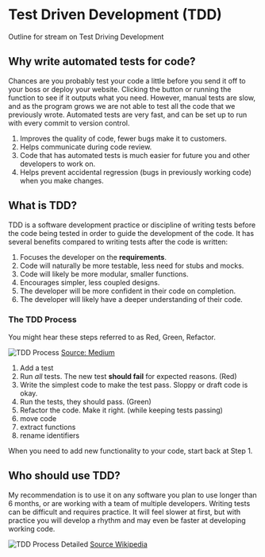 # Test Driven Development (TDD)

Outline for stream on Test Driving Development

## Why write automated tests for code?

Chances are you probably test your code a little before you send it off to your boss or deploy your website.
Clicking the button or running the function to see if it outputs what you need. However, manual tests are slow,
and as the program grows we are not able to test all the code that we previously wrote. Automated tests are very fast,
and can be set up to run with every commit to version control.

1. Improves the quality of code, fewer bugs make it to customers.
2. Helps communicate during code review.
3. Code that has automated tests is much easier for future you and other developers to work on.
4. Helps prevent accidental regression (bugs in previously working code) when you make changes.

## What is TDD?

TDD is a software development practice or discipline of writing tests before the code being tested in order to guide
the development of the code. It has several benefits compared to writing tests after the code is written:

1. Focuses the developer on the **requirements**.
1. Code will naturally be more testable, less need for stubs and mocks.
1. Code will likely be more modular, smaller functions.
1. Encourages simpler, less coupled designs.
1. The developer will be more confident in their code on completion.
1. The developer will likely have a deeper understanding of their code.

### The TDD Process

You might hear these steps referred to as Red, Green, Refactor.

![TDD Process](https://miro.medium.com/max/1400/1*tZSwCigaTaJdovyWlp5uBQ.jpeg)
[Source: Medium](https://medium.com/@vaibhav.dby/test-driven-development-understanding-the-business-better-9c4cae4cb990)

1. Add a test
2. Run _all_ tests. The new test **should fail** for expected reasons. (Red)
3. Write the simplest code to make the test pass. Sloppy or draft code is okay.
4. Run the tests, they should pass. (Green)
5. Refactor the code. Make it right. (while keeping tests passing)
6. move code
7. extract functions
8. rename identifiers

When you need to add new functionality to your code, start back at Step 1.

## Who should use TDD?

My recommendation is to use it on any software you plan to use longer than 6 months, or are
working with a team of multiple developers. Writing tests can be difficult and requires practice. It will feel
slower at first, but with practice you will develop a rhythm and may even be faster at developing working code.

![TDD Process Detailed](https://upload.wikimedia.org/wikipedia/commons/thumb/0/0b/TDD_Global_Lifecycle.png/1920px-TDD_Global_Lifecycle.png)
[Source Wikipedia](https://en.wikipedia.org/wiki/Test-driven_development)
